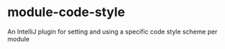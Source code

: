 module-code-style
=================

An IntelliJ plugin for setting and using a specific code style scheme per module